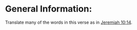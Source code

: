 # General Information:

Translate many of the words in this verse as in [Jeremiah 10:14](../10/14.md).